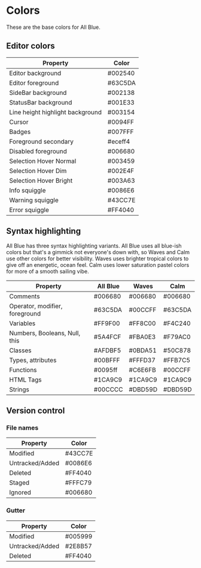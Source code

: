 # Colors

These are the base colors for All Blue.

## Editor colors

| Property                         | Color   |
| -------------------------------- | ------- |
| Editor background                | #002540 |
| Editor foreground                | #63C5DA |
| SideBar background               | #002138 |
| StatusBar background             | #001E33 |
| Line height highlight background | #003154 |
| Cursor                           | #0094FF |
| Badges                           | #007FFF |
| Foreground secondary             | #eceff4 |
| Disabled foreground              | #006680 |
| Selection Hover Normal           | #003459 |
| Selection Hover Dim              | #002E4F |
| Selection Hover Bright           | #003A63 |
| Info squiggle                    | #0086E6 |
| Warning squiggle                 | #43CC7E |
| Error squiggle                   | #FF4040 |

## Syntax highlighting

All Blue has three syntax highlighting variants.
All Blue uses all blue-ish colors but that's
a gimmick not everyone's down with, so Waves and Calm use
other colors for better visibility. Waves uses brighter tropical colors
to give off an energetic, ocean feel. Calm uses lower saturation
pastel colors for more of a smooth sailing vibe.

| Property                       | All Blue | Waves   | Calm    |
| ------------------------------ | -------- | ------- | ------- |
| Comments                       | #006680  | #006680 | #006680 |
| Operator, modifier, foreground | #63C5DA  | #00CCFF | #63C5DA |
| Variables                      | #FF9F00  | #FF8C00 | #F4C240 |
| Numbers, Booleans, Null, this  | #5A4FCF  | #FBA0E3 | #F79AC0 |
| Classes                        | #AFDBF5  | #0BDA51 | #50C878 |
| Types, attributes              | #00BFFF  | #FFFD37 | #FFB7C5 |
| Functions                      | #0095ff  | #C6E6FB | #00CCFF |
| HTML Tags                      | #1CA9C9  | #1CA9C9 | #1CA9C9 |
| Strings                        | #00CCCC  | #DBD59D | #DBD59D |

## Version control

### File names

| Property        | Color   |
| --------------- | ------- |
| Modified        | #43CC7E |
| Untracked/Added | #0086E6 |
| Deleted         | #FF4040 |
| Staged          | #FFFC79 |
| Ignored         | #006680 |

### Gutter

| Property        | Color   |
| --------------- | ------- |
| Modified        | #005999 |
| Untracked/Added | #2E8B57 |
| Deleted         | #FF4040 |
